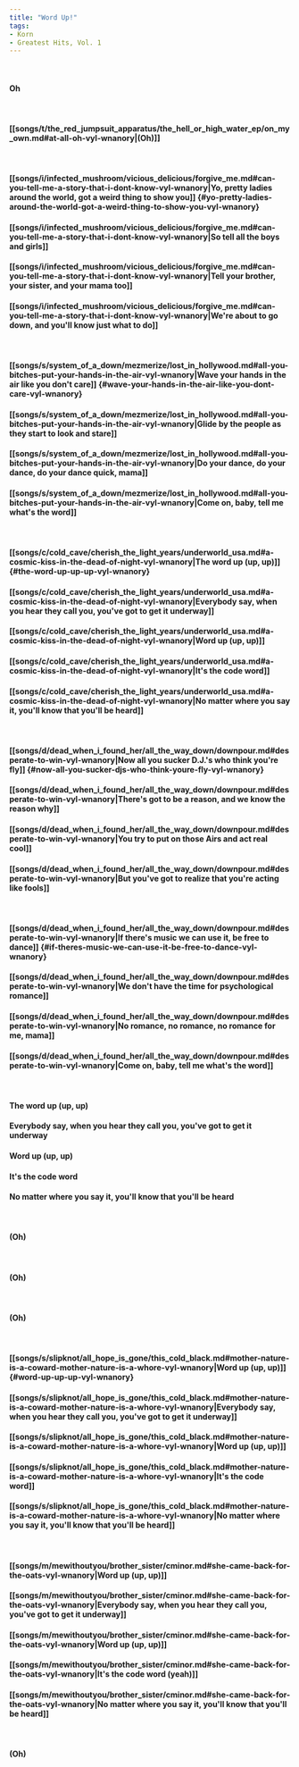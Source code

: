 ```yaml
---
title: "Word Up!"
tags:
- Korn
- Greatest Hits, Vol. 1
---
```

&nbsp;
#### Oh
&nbsp;
#### [[songs/t/the_red_jumpsuit_apparatus/the_hell_or_high_water_ep/on_my_own.md#at-all-oh-vyl-wnanory|(Oh)]]
&nbsp;
#### [[songs/i/infected_mushroom/vicious_delicious/forgive_me.md#can-you-tell-me-a-story-that-i-dont-know-vyl-wnanory|Yo, pretty ladies around the world, got a weird thing to show you]] {#yo-pretty-ladies-around-the-world-got-a-weird-thing-to-show-you-vyl-wnanory}
#### [[songs/i/infected_mushroom/vicious_delicious/forgive_me.md#can-you-tell-me-a-story-that-i-dont-know-vyl-wnanory|So tell all the boys and girls]]
#### [[songs/i/infected_mushroom/vicious_delicious/forgive_me.md#can-you-tell-me-a-story-that-i-dont-know-vyl-wnanory|Tell your brother, your sister, and your mama too]]
#### [[songs/i/infected_mushroom/vicious_delicious/forgive_me.md#can-you-tell-me-a-story-that-i-dont-know-vyl-wnanory|We're about to go down, and you'll know just what to do]]
&nbsp;
#### [[songs/s/system_of_a_down/mezmerize/lost_in_hollywood.md#all-you-bitches-put-your-hands-in-the-air-vyl-wnanory|Wave your hands in the air like you don't care]] {#wave-your-hands-in-the-air-like-you-dont-care-vyl-wnanory}
#### [[songs/s/system_of_a_down/mezmerize/lost_in_hollywood.md#all-you-bitches-put-your-hands-in-the-air-vyl-wnanory|Glide by the people as they start to look and stare]]
#### [[songs/s/system_of_a_down/mezmerize/lost_in_hollywood.md#all-you-bitches-put-your-hands-in-the-air-vyl-wnanory|Do your dance, do your dance, do your dance quick, mama]]
#### [[songs/s/system_of_a_down/mezmerize/lost_in_hollywood.md#all-you-bitches-put-your-hands-in-the-air-vyl-wnanory|Come on, baby, tell me what's the word]]
&nbsp;
#### [[songs/c/cold_cave/cherish_the_light_years/underworld_usa.md#a-cosmic-kiss-in-the-dead-of-night-vyl-wnanory|The word up (up, up)]] {#the-word-up-up-up-vyl-wnanory}
#### [[songs/c/cold_cave/cherish_the_light_years/underworld_usa.md#a-cosmic-kiss-in-the-dead-of-night-vyl-wnanory|Everybody say, when you hear they call you, you've got to get it underway]]
#### [[songs/c/cold_cave/cherish_the_light_years/underworld_usa.md#a-cosmic-kiss-in-the-dead-of-night-vyl-wnanory|Word up (up, up)]]
#### [[songs/c/cold_cave/cherish_the_light_years/underworld_usa.md#a-cosmic-kiss-in-the-dead-of-night-vyl-wnanory|It's the code word]]
#### [[songs/c/cold_cave/cherish_the_light_years/underworld_usa.md#a-cosmic-kiss-in-the-dead-of-night-vyl-wnanory|No matter where you say it, you'll know that you'll be heard]]
&nbsp;
#### [[songs/d/dead_when_i_found_her/all_the_way_down/downpour.md#desperate-to-win-vyl-wnanory|Now all you sucker D.J.'s who think you're fly]] {#now-all-you-sucker-djs-who-think-youre-fly-vyl-wnanory}
#### [[songs/d/dead_when_i_found_her/all_the_way_down/downpour.md#desperate-to-win-vyl-wnanory|There's got to be a reason, and we know the reason why]]
#### [[songs/d/dead_when_i_found_her/all_the_way_down/downpour.md#desperate-to-win-vyl-wnanory|You try to put on those Airs and act real cool]]
#### [[songs/d/dead_when_i_found_her/all_the_way_down/downpour.md#desperate-to-win-vyl-wnanory|But you've got to realize that you're acting like fools]]
&nbsp;
#### [[songs/d/dead_when_i_found_her/all_the_way_down/downpour.md#desperate-to-win-vyl-wnanory|If there's music we can use it, be free to dance]] {#if-theres-music-we-can-use-it-be-free-to-dance-vyl-wnanory}
#### [[songs/d/dead_when_i_found_her/all_the_way_down/downpour.md#desperate-to-win-vyl-wnanory|We don't have the time for psychological romance]]
#### [[songs/d/dead_when_i_found_her/all_the_way_down/downpour.md#desperate-to-win-vyl-wnanory|No romance, no romance, no romance for me, mama]]
#### [[songs/d/dead_when_i_found_her/all_the_way_down/downpour.md#desperate-to-win-vyl-wnanory|Come on, baby, tell me what's the word]]
&nbsp;
#### The word up (up, up)
#### Everybody say, when you hear they call you, you've got to get it underway
#### Word up (up, up)
#### It's the code word
#### No matter where you say it, you'll know that you'll be heard
&nbsp;
#### (Oh)
&nbsp;
#### (Oh)
&nbsp;
#### (Oh)
&nbsp;
#### [[songs/s/slipknot/all_hope_is_gone/this_cold_black.md#mother-nature-is-a-coward-mother-nature-is-a-whore-vyl-wnanory|Word up (up, up)]] {#word-up-up-up-vyl-wnanory}
#### [[songs/s/slipknot/all_hope_is_gone/this_cold_black.md#mother-nature-is-a-coward-mother-nature-is-a-whore-vyl-wnanory|Everybody say, when you hear they call you, you've got to get it underway]]
#### [[songs/s/slipknot/all_hope_is_gone/this_cold_black.md#mother-nature-is-a-coward-mother-nature-is-a-whore-vyl-wnanory|Word up (up, up)]]
#### [[songs/s/slipknot/all_hope_is_gone/this_cold_black.md#mother-nature-is-a-coward-mother-nature-is-a-whore-vyl-wnanory|It's the code word]]
#### [[songs/s/slipknot/all_hope_is_gone/this_cold_black.md#mother-nature-is-a-coward-mother-nature-is-a-whore-vyl-wnanory|No matter where you say it, you'll know that you'll be heard]]
&nbsp;
#### [[songs/m/mewithoutyou/brother_sister/cminor.md#she-came-back-for-the-oats-vyl-wnanory|Word up (up, up)]]
#### [[songs/m/mewithoutyou/brother_sister/cminor.md#she-came-back-for-the-oats-vyl-wnanory|Everybody say, when you hear they call you, you've got to get it underway]]
#### [[songs/m/mewithoutyou/brother_sister/cminor.md#she-came-back-for-the-oats-vyl-wnanory|Word up (up, up)]]
#### [[songs/m/mewithoutyou/brother_sister/cminor.md#she-came-back-for-the-oats-vyl-wnanory|It's the code word (yeah)]]
#### [[songs/m/mewithoutyou/brother_sister/cminor.md#she-came-back-for-the-oats-vyl-wnanory|No matter where you say it, you'll know that you'll be heard]]
&nbsp;
#### (Oh)
